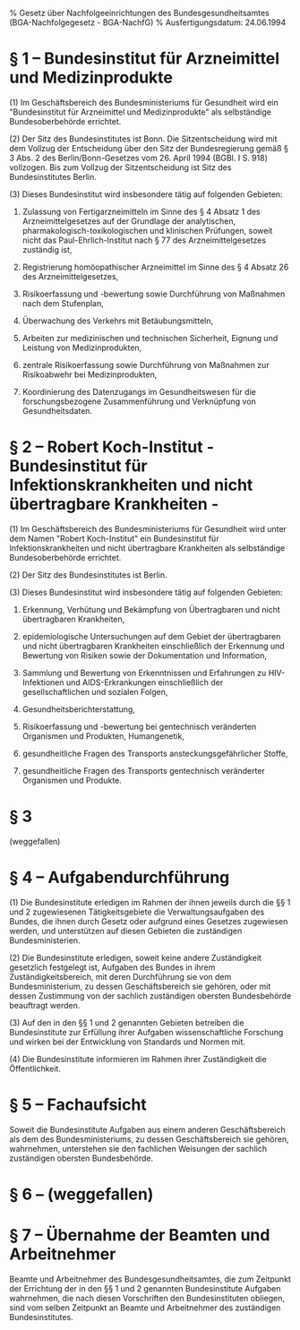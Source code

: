 % Gesetz über Nachfolgeeinrichtungen des Bundesgesundheitsamtes  (BGA-Nachfolgegesetz - BGA-NachfG)
% Ausfertigungsdatum: 24.06.1994
 
# § 1 – Bundesinstitut für Arzneimittel und Medizinprodukte

(1) Im Geschäftsbereich des Bundesministeriums für Gesundheit wird ein "Bundesinstitut für Arzneimittel und Medizinprodukte" als selbständige Bundesoberbehörde errichtet.

(2) Der Sitz des Bundesinstitutes ist Bonn. Die Sitzentscheidung wird mit dem Vollzug der Entscheidung über den Sitz der Bundesregierung gemäß § 3 Abs. 2 des Berlin/Bonn-Gesetzes vom 26. April 1994 (BGBl. I S. 918) vollzogen. Bis zum Vollzug der Sitzentscheidung ist Sitz des Bundesinstitutes Berlin.

(3) Dieses Bundesinstitut wird insbesondere tätig auf folgenden Gebieten:

1. Zulassung von Fertigarzneimitteln im Sinne des § 4 Absatz 1 des Arzneimittelgesetzes auf der Grundlage der analytischen, pharmakologisch-toxikologischen und klinischen Prüfungen, soweit nicht das Paul-Ehrlich-Institut nach § 77 des Arzneimittelgesetzes zuständig ist,

2. Registrierung homöopathischer Arzneimittel im Sinne des § 4 Absatz 26 des Arzneimittelgesetzes,

3. Risikoerfassung und -bewertung sowie Durchführung von Maßnahmen nach dem Stufenplan,

4. Überwachung des Verkehrs mit Betäubungsmitteln,

5. Arbeiten zur medizinischen und technischen Sicherheit, Eignung und Leistung von Medizinprodukten,

6. zentrale Risikoerfassung sowie Durchführung von Maßnahmen zur Risikoabwehr bei Medizinprodukten,

7. Koordinierung des Datenzugangs im Gesundheitswesen für die forschungsbezogene Zusammenführung und Verknüpfung von Gesundheitsdaten.

# § 2 – Robert Koch-Institut - Bundesinstitut für Infektionskrankheiten und nicht übertragbare Krankheiten -

(1) Im Geschäftsbereich des Bundesministeriums für Gesundheit wird unter dem Namen "Robert Koch-Institut" ein Bundesinstitut für Infektionskrankheiten und nicht übertragbare Krankheiten als selbständige Bundesoberbehörde errichtet.

(2) Der Sitz des Bundesinstitutes ist Berlin.

(3) Dieses Bundesinstitut wird insbesondere tätig auf folgenden Gebieten:

1. Erkennung, Verhütung und Bekämpfung von Übertragbaren und nicht übertragbaren Krankheiten,

2. epidemiologische Untersuchungen auf dem Gebiet der übertragbaren und nicht übertragbaren Krankheiten einschließlich der Erkennung und Bewertung von Risiken sowie der Dokumentation und Information,

3. Sammlung und Bewertung von Erkenntnissen und Erfahrungen zu HIV-Infektionen und AIDS-Erkrankungen einschließlich der gesellschaftlichen und sozialen Folgen,

4. Gesundheitsberichterstattung,

5. Risikoerfassung und -bewertung bei gentechnisch veränderten Organismen und Produkten, Humangenetik,

6. gesundheitliche Fragen des Transports ansteckungsgefährlicher Stoffe,

7. gesundheitliche Fragen des Transports gentechnisch veränderter Organismen und Produkte.

# § 3

(weggefallen)

# § 4 – Aufgabendurchführung

(1) Die Bundesinstitute erledigen im Rahmen der ihnen jeweils durch die §§ 1 und 2 zugewiesenen Tätigkeitsgebiete die Verwaltungsaufgaben des Bundes, die ihnen durch Gesetz oder aufgrund eines Gesetzes zugewiesen werden, und unterstützen auf diesen Gebieten die zuständigen Bundesministerien.

(2) Die Bundesinstitute erledigen, soweit keine andere Zuständigkeit gesetzlich festgelegt ist, Aufgaben des Bundes in ihrem Zuständigkeitsbereich, mit deren Durchführung sie von dem Bundesministerium, zu dessen Geschäftsbereich sie gehören, oder mit dessen Zustimmung von der sachlich zuständigen obersten Bundesbehörde beauftragt werden.

(3) Auf den in den §§ 1 und 2 genannten Gebieten betreiben die Bundesinstitute zur Erfüllung ihrer Aufgaben wissenschaftliche Forschung und wirken bei der Entwicklung von Standards und Normen mit.

(4) Die Bundesinstitute informieren im Rahmen ihrer Zuständigkeit die Öffentlichkeit.

# § 5 – Fachaufsicht

Soweit die Bundesinstitute Aufgaben aus einem anderen Geschäftsbereich als dem des Bundesministeriums, zu dessen Geschäftsbereich sie gehören, wahrnehmen, unterstehen sie den fachlichen Weisungen der sachlich zuständigen obersten Bundesbehörde.

# § 6 – (weggefallen)

# § 7 – Übernahme der Beamten und Arbeitnehmer

Beamte und Arbeitnehmer des Bundesgesundheitsamtes, die zum Zeitpunkt der Errichtung der in den §§ 1 und 2 genannten Bundesinstitute Aufgaben wahrnehmen, die nach diesen Vorschriften den Bundesinstituten obliegen, sind vom selben Zeitpunkt an Beamte und Arbeitnehmer des zuständigen Bundesinstitutes.
